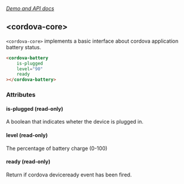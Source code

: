 _[Demo and API docs](https://adelarosab.github.io/cordova-battery)_


## &lt;cordova-core&gt;

`<cordova-core>` implements a basic interface about cordova application battery 
status.

```html
<cordova-battery
    is-plugged
    level="90"
    ready
></cordova-battery>
```
### Attributes
 
#### is-plugged (read-only)

A boolean that indicates wheter the device is plugged in.
 
#### level (read-only)

The percentage of battery charge (0-100)

#### ready (read-only)

Return if cordova deviceready event has been fired.
